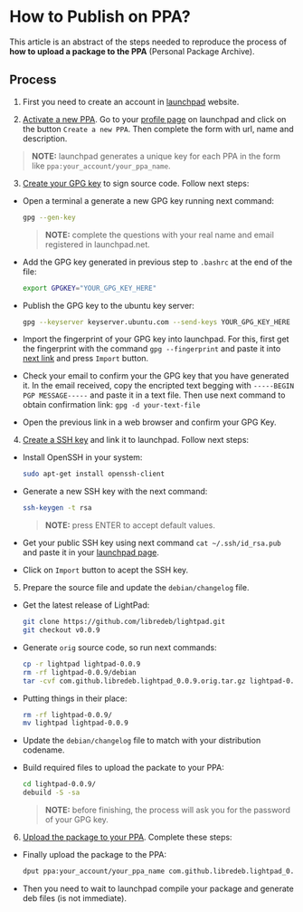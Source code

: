 # How to Publish on PPA?

This article is an abstract of the steps needed to reproduce the process of **how to upload a package to the PPA** (Personal Package Archive).

## Process

1. First you need to create an account in [launchpad](https://launchpad.net/) website.

2. [Activate a new PPA](https://help.launchpad.net/Packaging/PPA#Activating_a_PPA). Go to your [profile page](https://launchpad.net/people/+me/) on launchpad and click on the button `Create a new PPA`. Then complete the form with url, name and description.

> **NOTE:** launchpad generates a unique key for each PPA in the form like `ppa:your_account/your_ppa_name`.

3. [Create your GPG key](https://help.launchpad.net/YourAccount/ImportingYourPGPKey#Using_GPG_to_manage_OpenPGP_keys) to sign source code. Follow next steps:

  - Open a terminal a generate a new GPG key running next command:
    ```sh
    gpg --gen-key
    ```

    > **NOTE:** complete the questions with your real name and email registered in launchpad.net.
  - Add the GPG key generated in previous step to `.bashrc` at the end of the file:
    ```sh
    export GPGKEY="YOUR_GPG_KEY_HERE"
    ```
  - Publish the GPG key to the ubuntu key server:
    ```sh
    gpg --keyserver keyserver.ubuntu.com --send-keys YOUR_GPG_KEY_HERE
    ```
  - Import the fingerprint of your GPG key into launchpad. For this, first get the fingerprint with the command `gpg --fingerprint` and paste it into [next link](https://launchpad.net/people/+me/+editpgpkeys) and press `Import` button.
  - Check your email to confirm your the GPG key that you have generated it. In the email received, copy the encripted text begging with `-----BEGIN PGP MESSAGE-----` and paste it in a text file. Then use next command to obtain confirmation link: `gpg -d your-text-file` 
  - Open the previous link in a web browser and confirm your GPG Key.

4. [Create a SSH key](https://help.launchpad.net/YourAccount/CreatingAnSSHKeyPair) and link it to launchpad. Follow next steps:

  - Install OpenSSH in your system:
    ```sh
    sudo apt-get install openssh-client
    ```
  - Generate a new SSH key with the next command:
    ```sh
    ssh-keygen -t rsa
    ```

    > **NOTE:** press ENTER to accept default values.
  - Get your public SSH key using next command `cat ~/.ssh/id_rsa.pub` and paste it in your [launchpad page](https://launchpad.net/~/+editsshkeys).
  - Click on `Import` button to acept the SSH key.

5. Prepare the source file and update the `debian/changelog` file.

  - Get the latest release of LightPad:
    ```sh
    git clone https://github.com/libredeb/lightpad.git
    git checkout v0.0.9
    ```
  - Generate `orig` source code, so run next commands:
    ```sh
    cp -r lightpad lightpad-0.0.9
    rm -rf lightpad-0.0.9/debian
    tar -cvf com.github.libredeb.lightpad_0.0.9.orig.tar.gz lightpad-0.0.9/
    ```
  - Putting things in their place:
    ```sh
    rm -rf lightpad-0.0.9/
    mv lightpad lightpad-0.0.9
    ```
  - Update the `debian/changelog` file to match with your distribution codename.
  - Build required files to upload the packate to your PPA:
    ```sh
    cd lightpad-0.0.9/
    debuild -S -sa
    ```

    > **NOTE:** before finishing, the process will ask you for the password of your GPG key. 

6. [Upload the package to your PPA](https://help.launchpad.net/Packaging/PPA/Uploading). Complete these steps:
  - Finally upload the package to the PPA:
    ```sh
    dput ppa:your_account/your_ppa_name com.github.libredeb.lightpad_0.0.9-3_source.changes
    ```
  - Then you need to wait to launchpad compile your package and generate deb files (is not immediate).

